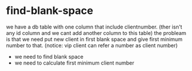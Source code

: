 # find-blank-space

we have a db table with one column that include clientnumber. (ther isn't any id column and we cant add another column to this table)
the probleam is that we need put new client in first blank space and give first minimum number to that. (notice: vip client can refer a number as client number)
- we need to find blank space
- we need to calculate first minimum client number
